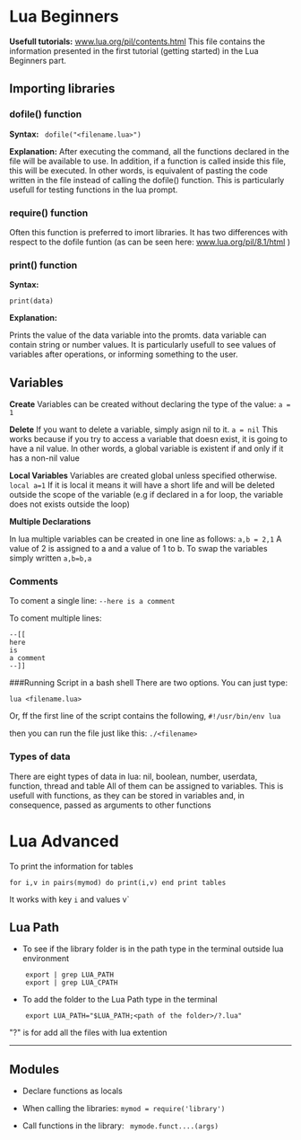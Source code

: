 # Lua Beginners

**Usefull tutorials:**
www.lua.org/pil/contents.html
This file contains the information presented in the first tutorial (getting started) in the Lua Beginners part.

## Importing libraries
### dofile() function

**Syntax:**
``` dofile("<filename.lua>")```

**Explanation:**
After executing the command, all the functions declared in the file will be available to use. In addition, if a function is called inside this file, this will be executed. In other words, is equivalent of pasting the code written in the file instead of calling the dofile() function. This is particularly usefull for testing functions in the lua prompt.

### require() function

Often this function is preferred to imort libraries. It has two differences with respect to the dofile funtion (as can be seen here: www.lua.org/pil/8.1/html )

### print() function

**Syntax:**

```print(data)```

**Explanation:**

Prints the value of the data variable into the promts. data variable can contain string or number values. It is particularly usefull to see values of variables after operations, or informing something to the user.

## Variables
**Create**
Variables can be created without declaring the type of the value:
```a = 1```

**Delete**
If you want to delete a variable, simply asign nil to it.
```a = nil```
This works because if you try to access a variable that doesn exist, it is going to have a nil value. In other words,
a global variable is existent if and only if it has a non-nil value

**Local Variables**
Variables are created global unless specified otherwise.
```local a=1```
If it is local it means it will have a short life and will be deleted outside the scope of the variable (e.g if declared in a for loop, the variable does not exists outside the loop)

**Multiple Declarations**

In lua multiple variables can be created in one line as follows:
```a,b = 2,1```
A value of 2 is assigned to a and a value of 1 to b. To swap the variables simply written
```a,b=b,a```

### Comments
To coment a single line:
```--here is a comment```

To coment multiple lines:
```
--[[
here
is
a comment
--]]
```
###Running Script in a bash shell
There are two options. You can just type:

```lua <filename.lua>```

Or, ff the first line of the script contains the following,
```#!/usr/bin/env lua```

then you can run the file just like this:
```./<filename>```

### Types of data
There are eight types of data in lua: nil, boolean, number, userdata, function, thread and table
All of them can be assigned to variables. This is usefull with functions, as they can be stored in variables and, in consequence, passed as arguments to other functions


# Lua Advanced

To print the information for tables
```
for i,v in pairs(mymod) do print(i,v) end print tables
```
It works with key `i` and values v`

Lua Path
------------------

* To see if the library folder is in the path type in the terminal outside lua environment
```
    export | grep LUA_PATH
    export | grep LUA_CPATH
```

* To add the folder to the Lua Path type in the terminal
```
    export LUA_PATH="$LUA_PATH;<path of the folder>/?.lua"					
```
"?" is for add all the files with lua extention


----------------
Modules
----------------
* Declare functions as locals

* When calling the libraries: ```mymod = require('library')```

* Call functions in the library: ``` mymode.funct....(args)```
